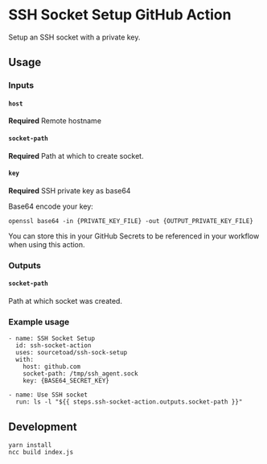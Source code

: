# SSH Socket Setup GitHub Action
Setup an SSH socket with a private key.

## Usage
### Inputs
#### `host`
**Required** Remote hostname

#### `socket-path`
**Required** Path at which to create socket.

#### `key`
**Required** SSH private key as base64

Base64 encode your key:

    openssl base64 -in {PRIVATE_KEY_FILE} -out {OUTPUT_PRIVATE_KEY_FILE}
    
You can store this in your GitHub Secrets to be referenced in your workflow when using this action.


### Outputs
#### `socket-path`
Path at which socket was created.

### Example usage
    - name: SSH Socket Setup
      id: ssh-socket-action
      uses: sourcetoad/ssh-sock-setup
      with:
        host: github.com
        socket-path: /tmp/ssh_agent.sock
        key: {BASE64_SECRET_KEY}

    - name: Use SSH socket
      run: ls -l "${{ steps.ssh-socket-action.outputs.socket-path }}"
        
## Development
    yarn install
    ncc build index.js
